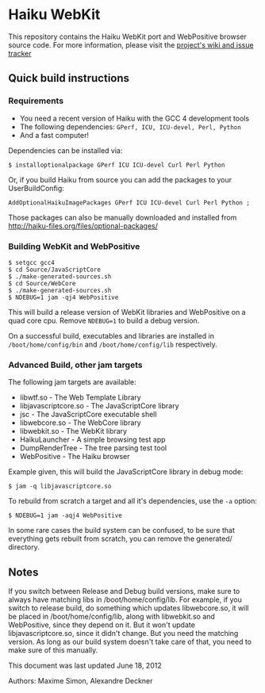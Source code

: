 # Haiku WebKit #

This repository contains the Haiku WebKit port and WebPositive browser source code.
For more information, please visit the [project's wiki and issue tracker](http://webpositive.haiku-os.org/)

## Quick build instructions ##

### Requirements ###

- You need a recent version of Haiku with the GCC 4 development tools
- The following dependencies: `GPerf, ICU, ICU-devel, Perl, Python`
- And a fast computer!

Dependencies can be installed via:

    $ installoptionalpackage GPerf ICU ICU-devel Curl Perl Python

Or, if you build Haiku from source you can add the packages to your UserBuildConfig:

    AddOptionalHaikuImagePackages GPerf ICU ICU-devel Curl Perl Python ;

Those packages can also be manually downloaded and installed from http://haiku-files.org/files/optional-packages/


### Building WebKit and WebPositive ###

    $ setgcc gcc4
    $ cd Source/JavaScriptCore
    $ ./make-generated-sources.sh
    $ cd Source/WebCore
    $ ./make-generated-sources.sh
    $ NDEBUG=1 jam -qj4 WebPositive

This will build a release version of WebKit libraries and WebPositive on a quad core cpu. Remove `NDEBUG=1` to build a debug version.

On a successful build, executables and libraries are installed in `/boot/home/config/bin` and `/boot/home/config/lib` respectively.


### Advanced Build, other jam targets ###

The following jam targets are available:

- libwtf.so - The Web Template Library
- libjavascriptcore.so -  The JavaScriptCore library
- jsc	 - The JavaScriptCore executable shell
- libwebcore.so - The WebCore library
- libwebkit.so - The WebKit library
- HaikuLauncher - A simple browsing test app
- DumpRenderTree - The tree parsing test tool
- WebPositive - The Haiku browser

Example given, this will build the JavaScriptCore library in debug mode:

    $ jam -q libjavascriptcore.so

To rebuild from scratch a target and all it's dependencies, use the `-a` option:

    $ NDEBUG=1 jam -aqj4 WebPositive

In some rare cases the build system can be confused, to be sure that everything gets rebuilt from scratch,
you can remove the generated/ directory.


## Notes ##

If you switch between Release and Debug build versions, make sure to always
have matching libs in /boot/home/config/lib. For example, if you switch to
release build, do something which updates libwebcore.so, it will be placed
in /boot/home/config/lib, along with libwebkit.so and WebPositive, since
they depend on it. But it won't update libjavascriptcore.so, since it didn't
change. But you need the matching version. As long as our build system doesn't
take care of that, you need to make sure of this manually.


This document was last updated June 18, 2012

Authors: Maxime Simon, Alexandre Deckner
